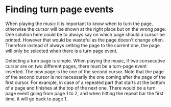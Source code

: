 # Finding turn page events

When playing the music it is important to know when to turn the page, otherwise the cursor will be shown at the
right place but on the wrong page. One solution here could be to always say on which page should a cursor be printed.
However that would be wasteful as the page doesn't change often. Therefore instead of always setting the page to the
current one, the page will only be selected when there is a turn page event.

Detecting a turn page is simple. When playing the music, if two consecutive cursor are on two different pages, there
must be a turn-page event inserted. The new page is the one of the second cursor. Note that the page of the second
cursor is not necessarily the one coming after the page of the first cursor. For example, in case of a repeated part
that starts at the bottom of a page and finishes at the top of the next one. There would be a turn page event going
from page 1 to 2, and when hitting the repeat bar the first time, it will go back to page 1.
